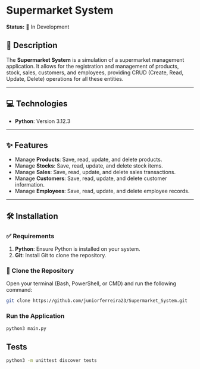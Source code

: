 # Supermarket System
**Status:** 🚧 In Development  

## 📖 Description
The **Supermarket System** is a simulation of a supermarket management application. It allows for the registration and management of products, stock, sales, customers, and employees, providing CRUD (Create, Read, Update, Delete) operations for all these entities.

---

## 💻 Technologies
- **Python**: Version 3.12.3  

---

## ✨ Features
- Manage **Products**: Save, read, update, and delete products.
- Manage **Stocks**: Save, read, update, and delete stock items.
- Manage **Sales**: Save, read, update, and delete sales transactions.
- Manage **Customers**: Save, read, update, and delete customer information.
- Manage **Employees**: Save, read, update, and delete employee records.

---

## 🛠 Installation

### ✅ Requirements
1. **Python**: Ensure Python is installed on your system.
2. **Git**: Install Git to clone the repository.

### 🔄 Clone the Repository
Open your terminal (Bash, PowerShell, or CMD) and run the following command:  
```bash
git clone https://github.com/juniorferreira23/Supermarket_System.git
```

### Run the Application
```bash
python3 main.py
```

## Tests

```bash
python3 -m unittest discover tests
```

